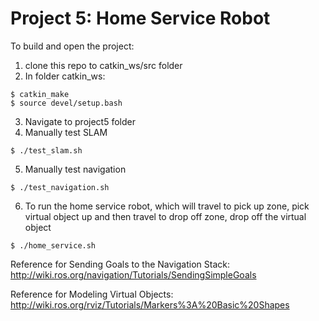 # Project 5: Home Service Robot

To build and open the project: 

1. clone this repo to catkin_ws/src folder
2. In folder catkin_ws:
```
$ catkin_make
$ source devel/setup.bash
```
3. Navigate to project5 folder
4. Manually test SLAM
```
$ ./test_slam.sh
```
5. Manually test navigation
```
$ ./test_navigation.sh
```
6. To run the home service robot, which will travel to pick up zone, pick virtual object up and then travel to drop off zone, drop off the virtual object
```
$ ./home_service.sh 
```

Reference for Sending Goals to the Navigation Stack: 
http://wiki.ros.org/navigation/Tutorials/SendingSimpleGoals

Reference for Modeling Virtual Objects:
http://wiki.ros.org/rviz/Tutorials/Markers%3A%20Basic%20Shapes
